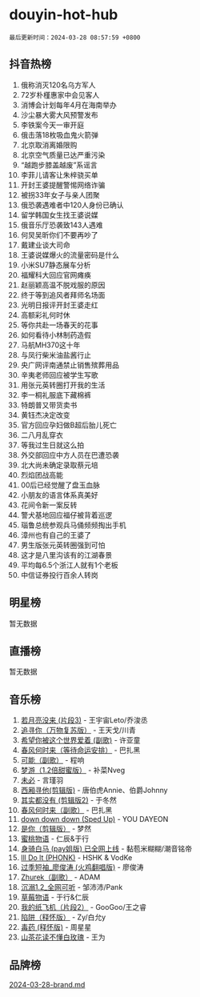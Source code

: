 # douyin-hot-hub

`最后更新时间：2024-03-28 08:57:59 +0800`

## 抖音热榜

1. 俄称消灭120名乌方军人
1. 72岁朴槿惠家中会见客人
1. 消博会计划每年4月在海南举办
1. 沙尘暴大雾大风预警发布
1. 李铁案今天一审开庭
1. 俄击落18枚吸血鬼火箭弹
1. 北京取消离婚限购
1. 北京空气质量已达严重污染
1. “越跑步膝盖越废”系谣言
1. 李菲儿请客让朱梓骁买单
1. 开封王婆提醒警惕网络诈骗
1. 被拐33年女子与亲人团聚
1. 俄恐袭遇难者中120人身份已确认
1. 留学韩国女生找王婆说媒
1. 俄音乐厅恐袭致143人遇难
1. 何炅吴昕你们不要再吵了
1. 戴建业谈大司命
1. 王婆说媒爆火的流量密码是什么
1. 小米SU7静态展车分析
1. 福耀科大回应官网瘫痪
1. 赵丽颖高温不脱戏服的原因
1. 终于等到追风者拜师名场面
1. 光明日报评开封王婆走红
1. 高额彩礼何时休
1. 等你共赴一场春天的花事
1. 如何看待小林制药造假
1. 马航MH370这十年
1. 与凤行柴米油盐酱行止
1. 央广网评南通禁止销售殡葬用品
1. 辛夷老师回应被学生写歌
1. 用张元英转圈打开我的生活
1. 李一桐礼服底下藏棉裤
1. 特朗普又带货卖书
1. 黄钰杰决定改变
1. 官方回应孕妇做B超后胎儿死亡
1. 二八月乱穿衣
1. 等我过生日就这么拍
1. 外交部回应中方人员在巴遭恐袭
1. 北大尚未确定录取蔡元培
1. 烈焰团战高能
1. 00后已经觉醒了盘玉血脉
1. 小朋友的语言体系真美好
1. 花间令新一案反转
1. 警犬基地回应福仔被背着巡逻
1. 瑙鲁总统参观兵马俑频频掏出手机
1. 漳州也有自己的王婆了
1. 男生版张元英转圈强到可怕
1. 这才是八里沟该有的江湖春景
1. 平均每6.5个浙江人就有1个老板
1. 中信证券投行百余人转岗

## 明星榜

暂无数据

## 直播榜

暂无数据

## 音乐榜

1. [若月亮没来 (片段3)](https://sf5-hl-cdn-tos.douyinstatic.com/obj/tos-cn-ve-2774/okfyEUsGW1B1ovJi5JiN9IjvAT2lMwA054GoEB) - 王宇宙Leto/乔浚丞
1. [追寻你（万物复苏版）](https://sf5-hl-cdn-tos.douyinstatic.com/obj/tos-cn-ve-2774/oYeAZJsbjIDit9APmBg8u6uDUQnHmoCf3gbo74) - 王天戈/川青
1. [希望你被这个世界爱着 (副歌)](https://sf3-cdn-tos.douyinstatic.com/obj/tos-cn-ve-2774/oUHCmWQfZlE3QQBKBeD8rCFLpJzPgCpImhsxMt) - 许亚童
1. [春风何时来（等待命运安排）](https://sf5-hl-cdn-tos.douyinstatic.com/obj/tos-cn-ve-2774/oICBNbD3gelMfB4WgiD1KI2jQtXZE2FgHLwtsl) - 巴扎黑
1. [可能（副歌）](https://sf5-hl-cdn-tos.douyinstatic.com/obj/tos-cn-ve-2774/cde1731888894259b333569393c2fb51) - 程响
1. [梦游（1.2倍甜蜜版）](https://sf27-cdn-tos.douyinstatic.com/obj/tos-cn-ve-2774/o4gyAUm8hwufoEABmwVIiQtHsFuGzAEEWtNMzo) - 补菜Nveg
1. [未必](https://sf5-hl-cdn-tos.douyinstatic.com/obj/tos-cn-ve-2774/ogntQMFnKQDZUgTCYuJgfLEtleYZZFxBQqhhFB) - 言瑾羽
1. [西厢寻他(剪辑版)](https://sf5-hl-cdn-tos.douyinstatic.com/obj/tos-cn-ve-2774/oUsAVfAQKlRNxEv5qxvIB8o5qmIWUcXbzJKJhw) - 唐伯虎Annie、伯爵Johnny
1. [其实都没有 (剪辑版2)](https://sf5-hl-cdn-tos.douyinstatic.com/obj/tos-cn-ve-2774/oEBNQenHZtBhxYjGgUDQk0BCHTigQafgFlbQ7k) - 于冬然
1. [春风何时来（副歌）](https://sf6-cdn-tos.douyinstatic.com/obj/tos-cn-ve-2774/ow7tbAiAWI2giBUrmu0hMMh3UYP3ZXdbDYiXd) - 巴扎黑
1. [down down down (Sped Up)](https://sf5-hl-cdn-tos.douyinstatic.com/obj/tos-cn-ve-2774/ow80iABiXIO9DsFwK6WeZKMaJRi3BPJAotDy8m) - YOU DAYEON
1. [是你（剪辑版）](https://sf5-hl-cdn-tos.douyinstatic.com/obj/tos-cn-ve-2774/46019dae783c4c969944217fe1cfafc4) - 梦然
1. [蜜桃物语](https://sf5-hl-cdn-tos.douyinstatic.com/obj/tos-cn-ve-2774/oIhOSCZtIACtYU4XQkngiW9kCBfVD1Fz9IYeqL) - 仁辰&于行
1. [身骑白马 (pay姐版) 已全网上线](https://sf6-cdn-tos.douyinstatic.com/obj/tos-cn-ve-2774/oQLO5ZgLsFkaDhdIIveF2zUCgfweY0gWaH4AQG) - 黏苞米糊糊/潮音铭帝
1. [lll Do lt (PHONK)](https://sf5-hl-cdn-tos.douyinstatic.com/obj/tos-cn-ve-2774/osfNbddrZl4hIgEDk6kFftBDBJ1X8MZxH1QCOB) - HSHK & VodKe
1. [过季短袖_廖俊涛 (火鸡翻唱版)](https://sf6-cdn-tos.douyinstatic.com/obj/tos-cn-ve-2774/ogQVJl0tRBKxQgZji7YClFEBrVDeHpPTWfCZbQ) - 廖俊涛
1. [Zhurek（副歌）](https://sf6-cdn-tos.douyinstatic.com/obj/tos-cn-ve-2774/ooQm8FBZQDlf0btEYgVpCcSCQfrdJGBEKZYBGS) - ADAM
1. [沉溺1.2_全网可听](https://sf3-cdn-tos.douyinstatic.com/obj/tos-cn-ve-2774/ok2QoiBqsWAX9McZmWiI9gAB0EzwD4Xj6yfmtH) - 邹沛沛/Pank
1. [草莓物语](https://sf6-cdn-tos.douyinstatic.com/obj/tos-cn-ve-2774/okynhJ7jEAIIZBfsLgYMEI8QC3WbQNN66RKzhT) - 于行&仁辰
1. [我的纸飞机（片段2）](https://sf5-hl-cdn-tos.douyinstatic.com/obj/tos-cn-ve-2774/oM2ZrKcg2CD5AeRB2gkeXOFB1IxAGJdZPazYHf) - GooGoo/王之睿
1. [陷阱（释怀版）](https://sf6-cdn-tos.douyinstatic.com/obj/tos-cn-ve-2774/oE8C21LeZrzKLDFfQYgMzx4GAIHageG5IzayY7) - Zy/白允y
1. [毒药 (释怀版)](https://sf5-hl-cdn-tos.douyinstatic.com/obj/tos-cn-ve-2774/oYILMEAzspdZBIzy4frJNB8ZHPHWAhiwowd4Ad) - 周星星
1. [山茶花读不懂白玫瑰](https://sf3-cdn-tos.douyinstatic.com/obj/tos-cn-ve-2774/osfn8B7DktrRHEPJgPCfDbw7QDQEkwC16BxZg9) - 王为

## 品牌榜

[2024-03-28-brand.md](2024-03-28-brand.md)
